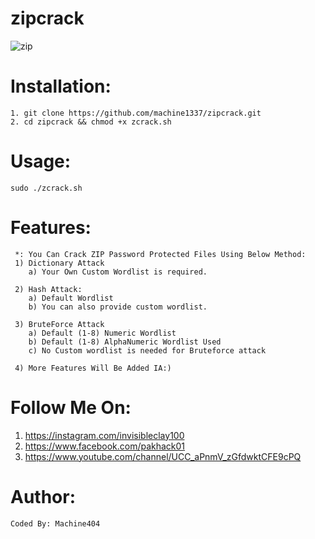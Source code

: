 # zipcrack
![zip](https://user-images.githubusercontent.com/82051128/130199790-164262c9-c6bd-48d5-bfd5-b8c47635af18.png)

# Installation:
    1. git clone https://github.com/machine1337/zipcrack.git
    2. cd zipcrack && chmod +x zcrack.sh
    
# Usage:
    sudo ./zcrack.sh

# Features:
     *: You Can Crack ZIP Password Protected Files Using Below Method:
     1) Dictionary Attack
        a) Your Own Custom Wordlist is required.
        
     2) Hash Attack:
        a) Default Wordlist
        b) You can also provide custom wordlist.
        
     3) BruteForce Attack
        a) Default (1-8) Numeric Wordlist
        b) Default (1-8) AlphaNumeric Wordlist Used
        c) No Custom wordlist is needed for Bruteforce attack
        
     4) More Features Will Be Added IA:)
        
 # Follow Me On:
   1. https://instagram.com/invisibleclay100
   2. https://www.facebook.com/pakhack01
   3. https://www.youtube.com/channel/UCC_aPnmV_zGfdwktCFE9cPQ
   
# Author:
    Coded By: Machine404

         
